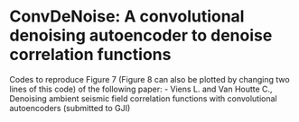 # ConvDeNoise: A convolutional denoising autoencoder to denoise correlation functions

Codes to reproduce Figure 7 (Figure 8 can also be plotted by changing two lines of this code) of the following paper:
    - Viens L. and Van Houtte C., Denoising ambient seismic field correlation functions with convolutional autoencoders (submitted to GJI) 
